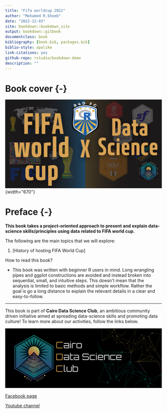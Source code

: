 ```yaml
---
title: "Fifa worldcup 2022"
author: "Mohamed R.Shoeb"
date: "2022-12-03"
site: bookdown::bookdown_site
output: bookdown::gitbook
documentclass: book
bibliography: [book.bib, packages.bib]
biblio-style: apalike
link-citations: yes
github-repo: rstudio/bookdown-demo
description: ""
---
```


# Book cover {-}

![](images/ep3%20cover.png){width="670"}

# Preface {-}

**This book takes a project-oriented approach to present and explain data-science skills/principles using data related to FIFA world cup.**

The following are the main topics that we will explore:

1.  [History of hosting FIFA World Cup]

How to read this book?

-   This book was written with beginner R users in mind. Long wrangling pipes and ggplot constructions are avoided and instead broken into sequential, small, and intuitive steps. This doesn't mean that the analysis is limited to basic methods and simple workflow. Rather the goal is go a long distance to explain the relevant details in a clear and easy-to-follow.

------------------------------------------------------------------------

This book is part of **Cairo Data Science Club**, an ambitious community driven initiative aimed at spreading data-science skills and promoting data culture! To learn more about our activities, follow the links below.

![](design-f6b879de-c009-4457-9c57-7f2087765e99.png)

[Facebook page](https://www.facebook.com/profile.php?id=100087328541146)

[Youtube channel](https://www.youtube.com/@cairodatascienceclub2350/videos)
